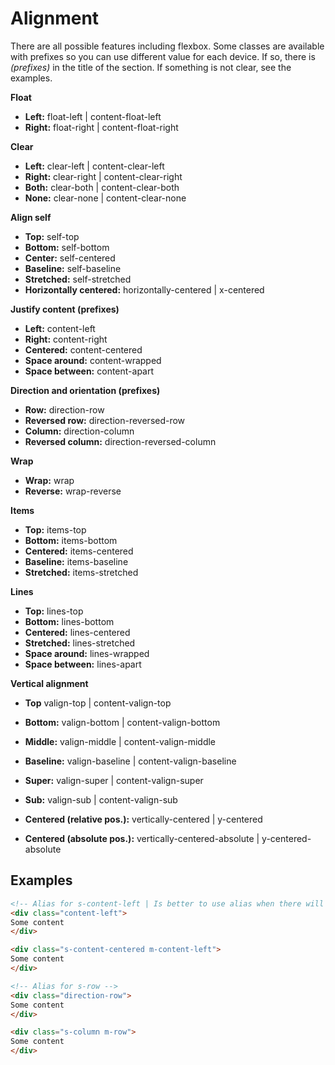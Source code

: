 # Alignment

There are all possible features including flexbox. Some classes are available with prefixes so you can use different value for each device. If so, there is *(prefixes)* in the title of the section. If something is not clear, see the examples.

**Float**
- **Left:** float-left | content-float-left
- **Right:** float-right | content-float-right
 
**Clear**
- **Left:** clear-left | content-clear-left 
- **Right:** clear-right | content-clear-right
- **Both:** clear-both | content-clear-both
- **None:** clear-none | content-clear-none

 
**Align self**
- **Top:** self-top
- **Bottom:** self-bottom
- **Center:** self-centered
- **Baseline:** self-baseline
- **Stretched:** self-stretched
- **Horizontally centered:** horizontally-centered | x-centered

**Justify content (prefixes)**
- **Left:** content-left
- **Right:** content-right
- **Centered:** content-centered
- **Space around:** content-wrapped
- **Space between:** content-apart

**Direction and orientation (prefixes)**
- **Row:** direction-row
- **Reversed row:** direction-reversed-row
- **Column:** direction-column
- **Reversed column:** direction-reversed-column

**Wrap**
- **Wrap:** wrap
- **Reverse:** wrap-reverse

**Items**
- **Top:** items-top
- **Bottom:** items-bottom
- **Centered:** items-centered
- **Baseline:** items-baseline
- **Stretched:** items-stretched

**Lines**
- **Top:** lines-top
- **Bottom:** lines-bottom
- **Centered:** lines-centered
- **Stretched:** lines-stretched
- **Space around:** lines-wrapped
- **Space between:** lines-apart

**Vertical alignment**
- **Top** valign-top | content-valign-top
- **Bottom:** valign-bottom | content-valign-bottom
- **Middle:** valign-middle | content-valign-middle
- **Baseline:** valign-baseline | content-valign-baseline
- **Super:** valign-super | content-valign-super
- **Sub:** valign-sub | content-valign-sub

- **Centered (relative pos.):** vertically-centered | y-centered
- **Centered (absolute pos.):** vertically-centered-absolute | y-centered-absolute


## Examples
````Html
<!-- Alias for s-content-left | Is better to use alias when there will be no change for other devices -->
<div class="content-left">
Some content
</div>

<div class="s-content-centered m-content-left">
Some content
</div>

<!-- Alias for s-row -->
<div class="direction-row">
Some content
</div>

<div class="s-column m-row">
Some content
</div>
````
